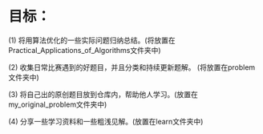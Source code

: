 # 目标：

(1) 将用算法优化的一些实际问题归纳总结。(将放置在Practical_Applications_of_Algorithms文件夹中)

(2) 收集日常比赛遇到的好题目，并且分类和持续更新题解。  (将放置在problem文件夹中)

(3) 将自己出的原创题目放到仓库内，帮助他人学习。(放置在my_original_problem文件夹中)

(4) 分享一些学习资料和一些粗浅见解。(放置在learn文件夹中) 










